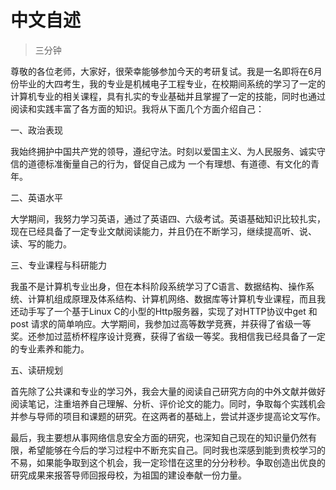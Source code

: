 # 中文自述

> 三分钟

尊敬的各位老师，大家好，很荣幸能够参加今天的考研复试。我是一名即将在6月份毕业的大四考生，我的专业是机械电子工程专业，在校期间系统的学习了一定的计算机专业的相关课程，具有扎实的专业基础并且掌握了一定的技能，同时也通过阅读和实践丰富了各方面的知识。我将从下面几个方面介绍自己：

 一、政治表现

我始终拥护中国共产党的领导，遵纪守法。时刻以爱国主义、为人民服务、诚实守信的道德标准衡量自己的行为，督促自己成为 一个有理想、有道德、有文化的青年。

二、英语水平

大学期间，我努力学习英语，通过了英语四、六级考试。英语基础知识比较扎实，现在已经具备了一定专业文献阅读能力，并且仍在不断学习，继续提高听、说、读、写的能力。

三、专业课程与科研能力

我虽不是计算机专业出身，但在本科阶段系统学习了C语言、数据结构、操作系统、计算机组成原理及体系结构、计算机网络、数据库等计算机专业课程，而且我还动手写了一个基于Linux C的小型的Http服务器，实现了对HTTP协议中get 和 post 请求的简单响应。大学期间，我参加过高等数学竞赛，并获得了省级一等奖。还参加过蓝桥杯程序设计竞赛，获得了省级一等奖。我相信我已经具备了一定的专业素养和能力。

五、读研规划

首先除了公共课和专业的学习外，我会大量的阅读自己研究方向的中外文献并做好阅读笔记，注重培养自己理解、分析、评价论文的能力。同时，争取每个实践机会并参与导师的项目和课题的研究。在这两者的基础上，尝试并逐步提高论文写作。

最后，我主要想从事网络信息安全方面的研究，也深知自己现在的知识量仍然有限，希望能够在今后的学习过程中不断充实自己。同时我也深感到能到贵校学习的不易，如果能争取到这个机会，我一定珍惜在这里的分分秒秒。争取创造出优良的研究成果来报答导师回报母校，为祖国的建设奉献一份力量。 



















